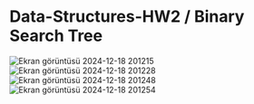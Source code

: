 # Data-Structures-HW2 / Binary Search Tree

![Ekran görüntüsü 2024-12-18 201215](https://github.com/user-attachments/assets/6041ad92-bbc7-40d6-85c4-f6bbfdc2ccb0)
![Ekran görüntüsü 2024-12-18 201228](https://github.com/user-attachments/assets/aa3682da-34d6-426f-9645-ffc8ea8768cc)
![Ekran görüntüsü 2024-12-18 201248](https://github.com/user-attachments/assets/c2fc4077-8f45-4d6e-8292-48c0b723686d)
![Ekran görüntüsü 2024-12-18 201254](https://github.com/user-attachments/assets/aaf7e919-4f87-4335-b1c0-fedecf9d58a8)
